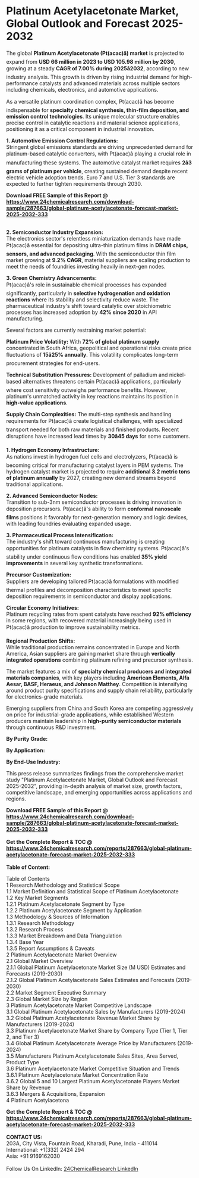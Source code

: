 <h1>Platinum Acetylacetonate Market, Global Outlook and Forecast 2025-2032</h1><p>The global <strong>Platinum Acetylacetonate (Pt(acac)â) market</strong> is projected to expand from <strong>USD 66 million in 2023 to USD 105.98 million by 2030</strong>, growing at a steady <strong>CAGR of 7.00% during 2025â2032</strong>, according to new industry analysis. This growth is driven by rising industrial demand for high-performance catalysts and advanced materials across multiple sectors including chemicals, electronics, and automotive applications.</p><p>As a versatile platinum coordination complex, Pt(acac)â has become indispensable for <strong>specialty chemical synthesis, thin-film deposition, and emission control technologies</strong>. Its unique molecular structure enables precise control in catalytic reactions and material science applications, positioning it as a critical component in industrial innovation.</p><p><strong>1. Automotive Emission Control Regulations:</strong><br>
Stringent global emissions standards are driving unprecedented demand for platinum-based catalytic converters, with Pt(acac)â playing a crucial role in manufacturing these systems. The automotive catalyst market requires <strong>2â3 grams of platinum per vehicle</strong>, creating sustained demand despite recent electric vehicle adoption trends. Euro 7 and U.S. Tier 3 standards are expected to further tighten requirements through 2030.</p><div><b>Download FREE Sample of this Report @ 
            <a href="https://www.24chemicalresearch.com/download-sample/287663/global-platinum-acetylacetonate-forecast-market-2025-2032-333">
            https://www.24chemicalresearch.com/download-sample/287663/global-platinum-acetylacetonate-forecast-market-2025-2032-333</a></b></div><br><p><strong>2. Semiconductor Industry Expansion:</strong><br>
The electronics sector's relentless miniaturization demands have made Pt(acac)â essential for depositing ultra-thin platinum films in <strong>DRAM chips, sensors, and advanced packaging</strong>. With the semiconductor thin film market growing at <strong>9.2% CAGR</strong>, material suppliers are scaling production to meet the needs of foundries investing heavily in next-gen nodes.</p><p><strong>3. Green Chemistry Advancements:</strong><br>
Pt(acac)â's role in sustainable chemical processes has expanded significantly, particularly in <strong>selective hydrogenation and oxidation reactions</strong> where its stability and selectivity reduce waste. The pharmaceutical industry's shift toward catalytic over stoichiometric processes has increased adoption by <strong>42% since 2020</strong> in API manufacturing.</p><p>Several factors are currently restraining market potential:</p><p><strong>Platinum Price Volatility:</strong> With <strong>72% of global platinum supply</strong> concentrated in South Africa, geopolitical and operational risks create price fluctuations of <strong>15â25% annually</strong>. This volatility complicates long-term procurement strategies for end-users.</p><p><strong>Technical Substitution Pressures:</strong> Development of palladium and nickel-based alternatives threatens certain Pt(acac)â applications, particularly where cost sensitivity outweighs performance benefits. However, platinum's unmatched activity in key reactions maintains its position in <strong>high-value applications</strong>.</p><p><strong>Supply Chain Complexities:</strong> The multi-step synthesis and handling requirements for Pt(acac)â create logistical challenges, with specialized transport needed for both raw materials and finished products. Recent disruptions have increased lead times by <strong>30â45 days</strong> for some customers.</p><p><strong>1. Hydrogen Economy Infrastructure:</strong><br>
As nations invest in hydrogen fuel cells and electrolyzers, Pt(acac)â is becoming critical for manufacturing catalyst layers in PEM systems. The hydrogen catalyst market is projected to require <strong>additional 3.2 metric tons of platinum annually</strong> by 2027, creating new demand streams beyond traditional applications.</p><p><strong>2. Advanced Semiconductor Nodes:</strong><br>
Transition to sub-3nm semiconductor processes is driving innovation in deposition precursors. Pt(acac)â's ability to form <strong>conformal nanoscale films</strong> positions it favorably for next-generation memory and logic devices, with leading foundries evaluating expanded usage.</p><p><strong>3. Pharmaceutical Process Intensification:</strong><br>
The industry's shift toward continuous manufacturing is creating opportunities for platinum catalysts in flow chemistry systems. Pt(acac)â's stability under continuous flow conditions has enabled <strong>35% yield improvements</strong> in several key synthetic transformations.</p><p><strong>Precursor Customization:</strong><br>
	Suppliers are developing tailored Pt(acac)â formulations with modified thermal profiles and decomposition characteristics to meet specific deposition requirements in semiconductor and display applications.</p><p><strong>Circular Economy Initiatives:</strong><br>
	Platinum recycling rates from spent catalysts have reached <strong>92% efficiency</strong> in some regions, with recovered material increasingly being used in Pt(acac)â production to improve sustainability metrics.</p><p><strong>Regional Production Shifts:</strong><br>
	While traditional production remains concentrated in Europe and North America, Asian suppliers are gaining market share through <strong>vertically integrated operations</strong> combining platinum refining and precursor synthesis.</p><p>The market features a mix of <strong>specialty chemical producers and integrated materials companies</strong>, with key players including <strong>American Elements, Alfa Aesar, BASF, Heraeus, and Johnson Matthey</strong>. Competition is intensifying around product purity specifications and supply chain reliability, particularly for electronics-grade materials.</p><p>Emerging suppliers from China and South Korea are competing aggressively on price for industrial-grade applications, while established Western producers maintain leadership in <strong>high-purity semiconductor materials</strong> through continuous R&amp;D investment.</p><p><strong>By Purity Grade:</strong></p><p><strong>By Application:</strong></p><p><strong>By End-Use Industry:</strong></p><p>This press release summarizes findings from the comprehensive market study "Platinum Acetylacetonate Market, Global Outlook and Forecast 2025-2032", providing in-depth analysis of market size, growth factors, competitive landscape, and emerging opportunities across applications and regions.</p><div><b>Download FREE Sample of this Report @ 
            <a href="https://www.24chemicalresearch.com/download-sample/287663/global-platinum-acetylacetonate-forecast-market-2025-2032-333">
            https://www.24chemicalresearch.com/download-sample/287663/global-platinum-acetylacetonate-forecast-market-2025-2032-333</a></b></div><br><div><b>Get the Complete Report & TOC @ 
            <a href="https://www.24chemicalresearch.com/reports/287663/global-platinum-acetylacetonate-forecast-market-2025-2032-333">
            https://www.24chemicalresearch.com/reports/287663/global-platinum-acetylacetonate-forecast-market-2025-2032-333</a></b></div><br>
            <b>Table of Content:</b><p>Table of Contents<br />
1 Research Methodology and Statistical Scope<br />
1.1 Market Definition and Statistical Scope of Platinum Acetylacetonate<br />
1.2 Key Market Segments<br />
1.2.1 Platinum Acetylacetonate Segment by Type<br />
1.2.2 Platinum Acetylacetonate Segment by Application<br />
1.3 Methodology & Sources of Information<br />
1.3.1 Research Methodology<br />
1.3.2 Research Process<br />
1.3.3 Market Breakdown and Data Triangulation<br />
1.3.4 Base Year<br />
1.3.5 Report Assumptions & Caveats<br />
2 Platinum Acetylacetonate Market Overview<br />
2.1 Global Market Overview<br />
2.1.1 Global Platinum Acetylacetonate Market Size (M USD) Estimates and Forecasts (2019-2030)<br />
2.1.2 Global Platinum Acetylacetonate Sales Estimates and Forecasts (2019-2030)<br />
2.2 Market Segment Executive Summary<br />
2.3 Global Market Size by Region<br />
3 Platinum Acetylacetonate Market Competitive Landscape<br />
3.1 Global Platinum Acetylacetonate Sales by Manufacturers (2019-2024)<br />
3.2 Global Platinum Acetylacetonate Revenue Market Share by Manufacturers (2019-2024)<br />
3.3 Platinum Acetylacetonate Market Share by Company Type (Tier 1, Tier 2, and Tier 3)<br />
3.4 Global Platinum Acetylacetonate Average Price by Manufacturers (2019-2024)<br />
3.5 Manufacturers Platinum Acetylacetonate Sales Sites, Area Served, Product Type<br />
3.6 Platinum Acetylacetonate Market Competitive Situation and Trends<br />
3.6.1 Platinum Acetylacetonate Market Concentration Rate<br />
3.6.2 Global 5 and 10 Largest Platinum Acetylacetonate Players Market Share by Revenue<br />
3.6.3 Mergers & Acquisitions, Expansion<br />
4 Platinum Acetylacetona</p><div><b>Get the Complete Report & TOC @ 
            <a href="https://www.24chemicalresearch.com/reports/287663/global-platinum-acetylacetonate-forecast-market-2025-2032-333">
            https://www.24chemicalresearch.com/reports/287663/global-platinum-acetylacetonate-forecast-market-2025-2032-333</a></b></div><br><b>CONTACT US:</b><br>
            203A, City Vista, Fountain Road, Kharadi, Pune, India - 411014<br>
            International: +1(332) 2424 294<br>
            Asia: +91 9169162030 <br><br>
            Follow Us On LinkedIn: <a href="https://www.linkedin.com/company/24chemicalresearch/">24ChemicalResearch LinkedIn</a>